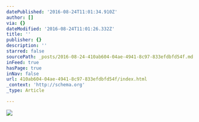 ```yaml
---
datePublished: '2016-08-24T11:01:34.910Z'
author: []
via: {}
dateModified: '2016-08-24T11:01:26.332Z'
title: ''
publisher: {}
description: ''
starred: false
sourcePath: _posts/2016-08-24-410ab604-04ae-4941-8c97-833efdbfd54f.md
inFeed: true
hasPage: true
inNav: false
url: 410ab604-04ae-4941-8c97-833efdbfd54f/index.html
_context: 'http://schema.org'
_type: Article

---
```

![](https://the-grid-user-content.s3-us-west-2.amazonaws.com/43605cf1-12c4-4458-9189-ad2a26f934eb.jpg)